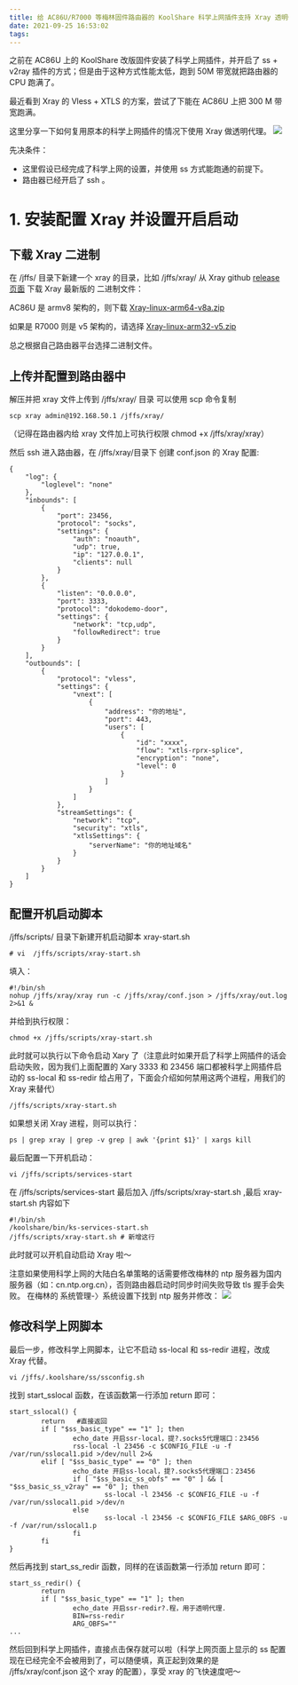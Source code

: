```yaml
---
title: 给 AC86U/R7000 等梅林固件路由器的 KoolShare 科学上网插件支持 Xray 透明代理
date: 2021-09-25 16:53:02
tags:
---
```


之前在 AC86U 上的 KoolShare 改版固件安装了科学上网插件，并开启了 ss + v2ray 插件的方式；但是由于这种方式性能太低，跑到 50M 带宽就把路由器的 CPU 跑满了。

最近看到 Xray 的 Vless + XTLS 的方案，尝试了下能在 AC86U 上把 300 M 带宽跑满。

这里分享一下如何复用原本的科学上网插件的情况下使用 Xray 做透明代理。
![](/images/ss-tool.png)

先决条件：
- 这里假设已经完成了科学上网的设置，并使用 ss 方式能跑通的前提下。
- 路由器已经开启了 ssh 。
  
# 1. 安装配置 Xray 并设置开启启动

## 下载 Xray 二进制
在 /jffs/ 目录下新建一个 xray 的目录，比如 /jffs/xray/
从 Xray github [release 页面](https://github.com/XTLS/Xray-core/releases) 下载 Xray 最新版的 二进制文件：

AC86U 是 armv8 架构的，则下载 [Xray-linux-arm64-v8a.zip](https://github.com/XTLS/Xray-core/releases/download/v1.4.5/Xray-linux-arm64-v8a.zip)

如果是 R7000 则是 v5 架构的，请选择 [Xray-linux-arm32-v5.zip](https://github.com/XTLS/Xray-core/releases/download/v1.4.5/Xray-linux-arm32-v5.zip)

总之根据自己路由器平台选择二进制文件。

## 上传并配置到路由器中
解压并把 xray 文件上传到 /jffs/xray/ 目录 
可以使用 scp 命令复制
```
scp xray admin@192.168.50.1 /jffs/xray/
```

（记得在路由器内给 xray 文件加上可执行权限 chmod +x /jffs/xray/xray）

然后 ssh 进入路由器，在 /jffs/xray/目录下 创建 conf.json 的 Xray 配置:
```
{
    "log": {
        "loglevel": "none"
    },
    "inbounds": [
        {
            "port": 23456,
            "protocol": "socks",
            "settings": {
                "auth": "noauth",
                "udp": true,
                "ip": "127.0.0.1",
                "clients": null
            }
        },
        {
            "listen": "0.0.0.0",
            "port": 3333,
            "protocol": "dokodemo-door",
            "settings": {
                "network": "tcp,udp",
                "followRedirect": true
            }
        }
    ],
    "outbounds": [
        {
            "protocol": "vless",
            "settings": {
                "vnext": [
                    {
                        "address": "你的地址",
                        "port": 443,
                        "users": [
                            {
                                "id": "xxxx",
                                "flow": "xtls-rprx-splice",
                                "encryption": "none",
                                "level": 0
                            }
                        ]
                    }
                ]
            },
            "streamSettings": {
                "network": "tcp",
                "security": "xtls",
                "xtlsSettings": {
                    "serverName": "你的地址域名"
                }
            }
        }
    ]
}
```

## 配置开机启动脚本
/jffs/scripts/ 目录下新建开机启动脚本 xray-start.sh 

```
# vi  /jffs/scripts/xray-start.sh 
```

填入：
```
#!/bin/sh
nohup /jffs/xray/xray run -c /jffs/xray/conf.json > /jffs/xray/out.log 2>&1 &
```

并给到执行权限：
```
chmod +x /jffs/scripts/xray-start.sh 
```

此时就可以执行以下命令启动 Xary 了（注意此时如果开启了科学上网插件的话会启动失败，因为我们上面配置的 Xary 3333 和 23456 端口都被科学上网插件启动的 ss-local 和 ss-redir 给占用了，下面会介绍如何禁用这两个进程，用我们的 Xray 来替代）

```
/jffs/scripts/xray-start.sh 
```

如果想关闭 Xray 进程，则可以执行：
```
ps | grep xray | grep -v grep | awk '{print $1}' | xargs kill
```

最后配置一下开机启动：
```
vi /jffs/scripts/services-start
```

在 /jffs/scripts/services-start 最后加入 /jffs/scripts/xray-start.sh ,最后 xray-start.sh 内容如下
```
#!/bin/sh
/koolshare/bin/ks-services-start.sh
/jffs/scripts/xray-start.sh # 新增这行
```

此时就可以开机自动启动 Xray 啦～

注意如果使用科学上网的大陆白名单策略的话需要修改梅林的 ntp 服务器为国内服务器（如：cn.ntp.org.cn），否则路由器启动时同步时间失败导致 tls 握手会失败。
在梅林的 系统管理-〉系统设置下找到 ntp 服务并修改：
![](/images/ntp.png)

## 修改科学上网脚本
最后一步，修改科学上网脚本，让它不启动 ss-local 和 ss-redir 进程，改成 Xray 代替。


```
vi /jffs/.koolshare/ss/ssconfig.sh
```

找到 start_sslocal 函数，在该函数第一行添加 return 即可：
```
start_sslocal() {                           
        return   #直接返回                                             
        if [ "$ss_basic_type" == "1" ]; then
                echo_date 开启ssr-local，提?.socks5代理端口：23456
                rss-local -l 23456 -c $CONFIG_FILE -u -f /var/run/sslocal1.pid >/dev/null 2>&
        elif [ "$ss_basic_type" == "0" ]; then                                               
                echo_date 开启ss-local，提?.socks5代理端口：23456                            
                if [ "$ss_basic_ss_obfs" == "0" ] && [ "$ss_basic_ss_v2ray" == "0" ]; then   
                        ss-local -l 23456 -c $CONFIG_FILE -u -f /var/run/sslocal1.pid >/dev/n
                else                                                                         
                        ss-local -l 23456 -c $CONFIG_FILE $ARG_OBFS -u -f /var/run/sslocal1.p
                fi                                                                           
        fi                                                                                   
}
```

然后再找到 start_ss_redir 函数，同样的在该函数第一行添加 return 即可：
```
start_ss_redir() {
        return                                                                                       
        if [ "$ss_basic_type" == "1" ]; then                                                 
                echo_date 开启ssr-redir?.程，用于透明代理.                                   
                BIN=rss-redir                                                                
                ARG_OBFS=""  
...       
```

然后回到科学上网插件，直接点击保存就可以啦（科学上网页面上显示的 ss 配置现在已经完全不会被用到了，可以随便填，真正起到效果的是 /jffs/xray/conf.json 这个 xray 的配置），享受 xray 的飞快速度吧～